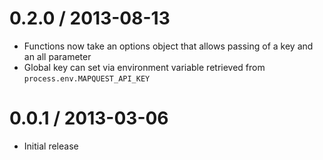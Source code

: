 
0.2.0 / 2013-08-13
==================

  * Functions now take an options object that allows passing of a key and an all parameter
  * Global key can set via environment variable retrieved from `process.env.MAPQUEST_API_KEY`

0.0.1 / 2013-03-06 
==================

  * Initial release
